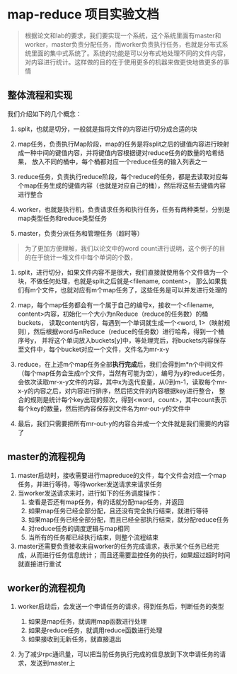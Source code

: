 # map-reduce 项目实验文档
> 根据论文和lab的要求，我们要实现一个系统，这个系统里面有master和worker，master负责分配任务，而worker负责执行任务，也就是分布式系统里面的集中式系统了。系统的功能是可以分布式地处理不同的文件内容，对内容进行统计。这样做的目的在于使用更多的机器来做更快地做更多的事情

## 整体流程和实现
我们介绍如下的几个概念：

1. split，也就是切分，一般就是指将文件的内容进行切分成合适的块

2. map任务，负责执行Map阶段，map的任务是将split之后的键值内容进行映射成一种中间的键值内容，并将键值内容根据键对reduce任务的数量的哈希结果，
放入不同的桶中，每个桶都对应一个reduce任务的输入列表之一

3. reduce任务，负责执行reduce阶段，每个reduce的任务，都是去读取对应每个map任务生成的键值内容（也就是对应自己的桶），然后将这些去键值内容进行整合

4. worker，也就是执行机，负责请求任务和执行任务，任务有两种类型，分别是map类型任务和reduce类型任务

5. master，负责分派任务和管理任务（超时等）

> 为了更加方便理解，我们以论文中的word count进行说明，这个例子的目的在于统计一堆文件中每个单词的个数，

1. split，进行切分，如果文件内容不是很大，我们直接就使用各个文件做为一个块，不做任何处理，也就是split之后就是<filename, content>，
那么如果我们有m个文件，也就对应有m个map任务了，这些任务是可以并发进行处理的 

2. map，每个map任务都会有一个属于自己的编号x，接收一个<filename, content>内容，初始化一个大小为nReduce（reduce的任务数）的桶buckets，
读取content内容，每遇到一个单词就生成一个<word, 1>（映射规则），然后根据word与nReduce（reduce的任务数）进行哈希，得到一个桶序号y，
并将这个单词放入buckets[y]中，等处理完后，将buckets内容保存至文件中，每个bucket对应一个文件，文件名为mr-x-y

3. reduce，在上述m个map任务全部**执行完成**后，我们会得到m*n个中间文件（每个map任务会生成n个文件，当然有可能为空），编号为y的reduce任务，
会依次读取mr-x-y文件的内容，其中x为迭代变量，从0到m-1，读取每个mr-x-y的内容之后，对内容进行排序，然后把文件的内容根据key进行整合，
整合的规则是统计每个key出现的频次，得到<word，count>，其中count表示每个key的数量，然后把内容保存到文件名为mr-out-y的文件中

4. 最后，我们只需要把所有mr-out-y的内容合并成一个文件就是我们需要的内容了

## master的流程视角

1. master启动时，接收需要进行mapreduce的文件，每个文件会对应一个map任务，并进行等待，等待worker发送请求来请求任务
2. 当worker发送请求来时，进行如下的任务调度操作：
    1. 查看是否还有map任务，有的话就分配map任务，并返回
    2. 如果map任务已经全部分配，且还没有完全执行结束，就进行等待
    3. 如果map任务已经全部分配，而且已经全部执行结束，就分配reduce任务
    4. 对reduce任务的调度逻辑与map相同
    5. 当所有的任务都已经执行结束，则整个流程结束
3. master还需要负责接收来自worker的任务完成请求，表示某个任务已经完成，从而进行任务信息统计；
而且还需要监控任务的执行，如果超过超时时间就直接进行重试

## worker的流程视角

1. worker启动后，会发送一个申请任务的请求，得到任务后，判断任务的类型
    1. 如果是map任务，就调用map函数进行处理
    2. 如果是reduce任务，就调用reduce函数进行处理
    3. 如果接收到无新任务，就直接退出

2. 为了减少rpc通讯量，可以把当前任务执行完成的信息放到下次申请任务的请求，发送到master上
